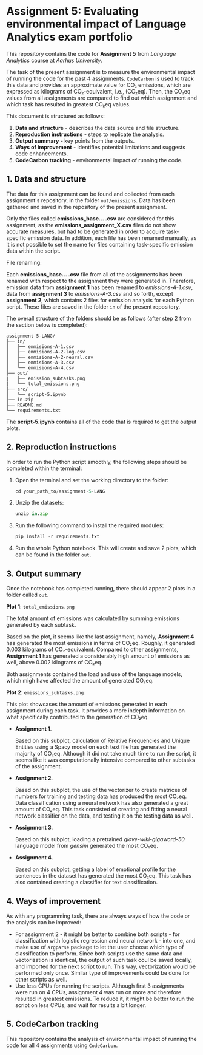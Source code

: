 # Assignment 5: Evaluating environmental impact of Language Analytics exam portfolio

This repository contains the code for **Assignment 5** from *Language Analytics* course at *Aarhus University*.

The task of the present assignment is to measure the environmental impact of running the code for the past 4 assignments. ```CodeCarbon``` is used to track this data and provides an approximate value for CO₂ emissions, which are expressed as kilograms of CO₂-equivalent, i.e., (CO₂eq). Then, the CO₂eq values from all assignments are compared to find out which assignment and which task has resulted in greatest CO₂eq values.

This document is structured as follows:

1. **Data and structure** - describes the data source and file structure.
2. **Reproduction instructions** - steps to replicate the analysis.
3. **Output summary** - key points from the outputs.
4. **Ways of improvement** - identifies potential limitations and suggests code enhancements.
5. **CodeCarbon tracking** - environmental impact of running the code.

## 1. Data and structure

The data for this assignment can be found and collected from each assignment's repository, in the folder ```out/emissions```. Data has been gathered and saved in the repository of the present assignment. 

Only the files called **emissions_base... .csv** are considered for this assignment, as the **emissions_assignment_X.csv** files do not show accurate measures, but had to be generated in order to acquire task-specific emission data. In addition, each file has been renamed manually, as it is not possible to set the name for files containing task-specific emission data within the script.

File renaming:

Each **emissions_base... .csv** file from all of the assignments has been renamed with respect to the assignment they were generated in. Therefore, emission data from **assignment 1** has been renamed to *emissions-A-1.csv*, data from **assignment 3** to *emissions-A-3.csv* and so forth, except **assignment 2**, which contains 2 files for emission analysis for each Python script. These files are saved in the folder ```in``` of the present repository.

The overall structure of the folders should be as follows (after step 2 from the section below is completed):

```
assignment-5-LANG/
├── in/
│   ├── emmisions-A-1.csv
│   ├── emmisions-A-2-log.csv
│   ├── emmisions-A-2-neural.csv
│   ├── emmisions-A-3.csv
│   └── emmisions-A-4.csv
├── out/
|   ├── emission_subtasks.png
|   └── total_emissions.png
├── src/
│   └── script-5.ipynb
├── in.zip
├── README.md
└── requirements.txt
```
The **script-5.ipynb** contains all of the code that is required to get the output plots.

## 2. Reproduction instructions

In order to run the Python script smoothly, the following steps should be completed within the terminal:

1. Open the terminal and set the working directory to the folder:

    ```python
    cd your_path_to/assignment-5-LANG
    ```

2. Unzip the datasets:

    ```python
    unzip in.zip
    ```

3. Run the following command to install the required modules:

    ```python
    pip install -r requirements.txt
    ```

4. Run the whole Python notebook. This will create and save 2 plots, which can be found in the folder ```out```.


## 3. Output summary

Once the notebook has completed running, there should appear 2 plots in a folder called ```out```.

**Plot 1**: ```total_emissions.png```

The total amount of emissions was calculated by summing emissions generated by each subtask.

Based on the plot, it seems like the last assignment, namely, **Assignment 4** has generated the most emissions in terms of CO₂eq. Roughly, it generated 0.003 kilograms of CO₂-equivalent. Compared to other assignments, **Assignment 1** has generated a considerably high amount of emissions as well, above 0.002 kilograms of CO₂eq.

Both assignments contained the load and use of the language models, which migh have affected the amount of generated CO₂eq. 


**Plot 2**:  ```emissions_subtasks.png```

This plot showcases the amount of emissions generated in each assignment during each task. It provides a more indepth information on what specifically contributed to the generation of CO₂eq.

- **Assignment 1**.
    
    Based on this subplot, calculation of Relative Frequencies and Unique Entities using a Spacy model on each text file has generated the majority of CO₂eq. Although it did not take much time to run the script, it seems like it was computationally intensive compared to other subtasks of the assignment. 

- **Assignment 2**.
    
    Based on this subplot, the use of the vectorizer to create matrices of numbers for training and testing data has produced the most CO₂eq. Data classification using a neural network has also generated a great amount of CO₂eq. This task consisted of creating and fitting a neural network classifier on the data, and testing it on the testing data as well.

- **Assignment 3**.
    
    Based on this subplot, loading a pretrained *glove-wiki-gigaword-50* language model from *gensim* generated the most CO₂eq. 

- **Assignment 4**.
    
    Based on this subplot, getting a label of emotional profile for the sentences in the dataset has generated the most CO₂eq. This task has also contained creating a classifier for text classification.


## 4. Ways of improvement

As with any programming task, there are always ways of how the code or the analysis can be improved:

- For assignment 2 - it might be better to combine both scripts - for classification with logistic regression and neural network - into one, and make use of ```argparse``` package to let the user choose which type of classification to perform. Since both scripts use the same data and vectorization is identical, the output of such task coul be saved locally, and imported for the next script to run. This way, vectorization would be performed only once. Similar type of improvements could be done for other scripts as well.
- Use less CPUs for running the scripts. Although first 3 assignments were run on 4 CPUs, assignment 4 was run on more and therefore resulted in greatest emissions. To reduce it, it might be better to run the script on less CPUs, and wait for results a bit longer.

## 5. CodeCarbon tracking

This repository contains the analysis of environmental impact of running the code for all 4 assignments using ```CodeCarbon```. 
